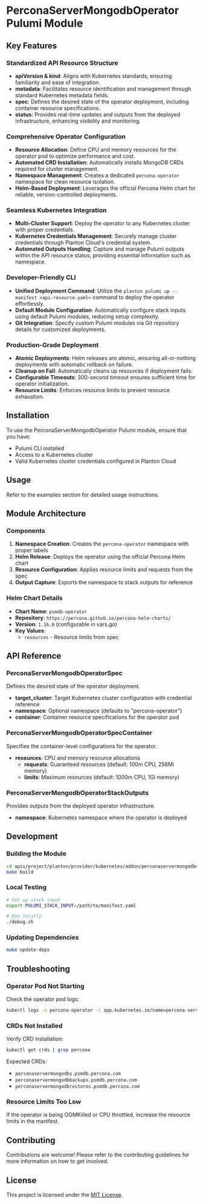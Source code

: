 # PerconaServerMongodbOperator Pulumi Module

## Key Features

### Standardized API Resource Structure
- **apiVersion & kind**: Aligns with Kubernetes standards, ensuring familiarity and ease of integration.
- **metadata**: Facilitates resource identification and management through standard Kubernetes metadata fields.
- **spec**: Defines the desired state of the operator deployment, including container resource specifications.
- **status**: Provides real-time updates and outputs from the deployed infrastructure, enhancing visibility and monitoring.

### Comprehensive Operator Configuration
- **Resource Allocation**: Define CPU and memory resources for the operator pod to optimize performance and cost.
- **Automated CRD Installation**: Automatically installs MongoDB CRDs required for cluster management.
- **Namespace Management**: Creates a dedicated `percona-operator` namespace for clean resource isolation.
- **Helm-Based Deployment**: Leverages the official Percona Helm chart for reliable, version-controlled deployments.

### Seamless Kubernetes Integration
- **Multi-Cluster Support**: Deploy the operator to any Kubernetes cluster with proper credentials.
- **Kubernetes Credentials Management**: Securely manage cluster credentials through Planton Cloud's credential system.
- **Automated Outputs Handling**: Capture and manage Pulumi outputs within the API resource status, providing essential information such as namespace.

### Developer-Friendly CLI
- **Unified Deployment Command**: Utilize the `planton pulumi up --manifest <api-resource.yaml>` command to deploy the operator effortlessly.
- **Default Module Configuration**: Automatically configure stack inputs using default Pulumi modules, reducing setup complexity.
- **Git Integration**: Specify custom Pulumi modules via Git repository details for customized deployments.

### Production-Grade Deployment
- **Atomic Deployments**: Helm releases are atomic, ensuring all-or-nothing deployments with automatic rollback on failure.
- **Cleanup on Fail**: Automatically cleans up resources if deployment fails.
- **Configurable Timeouts**: 300-second timeout ensures sufficient time for operator initialization.
- **Resource Limits**: Enforces resource limits to prevent resource exhaustion.

## Installation

To use the PerconaServerMongodbOperator Pulumi module, ensure that you have:
- Pulumi CLI installed
- Access to a Kubernetes cluster
- Valid Kubernetes cluster credentials configured in Planton Cloud

## Usage

Refer to the examples section for detailed usage instructions.

## Module Architecture

### Components

1. **Namespace Creation**: Creates the `percona-operator` namespace with proper labels
2. **Helm Release**: Deploys the operator using the official Percona Helm chart
3. **Resource Configuration**: Applies resource limits and requests from the spec
4. **Output Capture**: Exports the namespace to stack outputs for reference

### Helm Chart Details

- **Chart Name**: `psmdb-operator`
- **Repository**: `https://percona.github.io/percona-helm-charts/`
- **Version**: `1.16.0` (configurable in vars.go)
- **Key Values**:
  - `resources` - Resource limits from spec

## API Reference

### PerconaServerMongodbOperatorSpec
Defines the desired state of the operator deployment.

- **target_cluster**: Target Kubernetes cluster configuration with credential reference
- **namespace**: Optional namespace (defaults to "percona-operator")
- **container**: Container resource specifications for the operator pod

### PerconaServerMongodbOperatorSpecContainer
Specifies the container-level configurations for the operator.

- **resources**: CPU and memory resource allocations
  - **requests**: Guaranteed resources (default: 100m CPU, 256Mi memory)
  - **limits**: Maximum resources (default: 1000m CPU, 1Gi memory)

### PerconaServerMongodbOperatorStackOutputs
Provides outputs from the deployed operator infrastructure.

- **namespace**: Kubernetes namespace where the operator is deployed

## Development

### Building the Module

```bash
cd apis/project/planton/provider/kubernetes/addon/perconaservermongodboperator/v1/iac/pulumi
make build
```

### Local Testing

```bash
# Set up stack input
export PULUMI_STACK_INPUT=/path/to/manifest.yaml

# Run locally
./debug.sh
```

### Updating Dependencies

```bash
make update-deps
```

## Troubleshooting

### Operator Pod Not Starting

Check the operator pod logs:
```bash
kubectl logs -n percona-operator -l app.kubernetes.io/name=percona-server-mongodb-operator
```

### CRDs Not Installed

Verify CRD installation:
```bash
kubectl get crds | grep percona
```

Expected CRDs:
- `perconaservermongodbs.psmdb.percona.com`
- `perconaservermongodbbackups.psmdb.percona.com`
- `perconaservermongodbrestores.psmdb.percona.com`

### Resource Limits Too Low

If the operator is being OOMKilled or CPU throttled, increase the resource limits in the manifest.

## Contributing

Contributions are welcome! Please refer to the contributing guidelines for more information on how to get involved.

## License

This project is licensed under the [MIT License](LICENSE).

